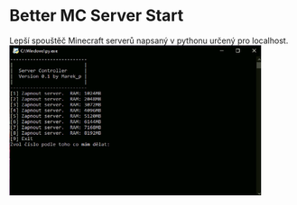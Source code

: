 # Better MC Server Start
Lepší spouštěč Minecraft serverů napsaný v pythonu určený pro localhost.
![screen.png](screen.png)
